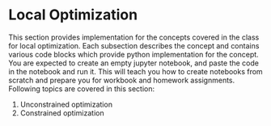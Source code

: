 # Local Optimization

This section provides implementation for the concepts covered in the class for local optimization.
Each subsection describes the concept and contains various code blocks
which provide python implementation for the concept. You are expected to create an empty jupyter
notebook, and paste the code in the notebook and run it. This will teach you how to create 
notebooks from scratch and prepare you for workbook and homework assignments. Following topics are 
covered in this section:

1. Unconstrained optimization
2. Constrained optimization

